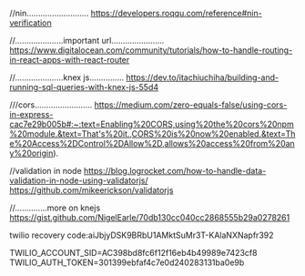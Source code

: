 //nin...........................
https://developers.roqqu.com/reference#nin-verification

//.....................important url.......................
https://www.digitalocean.com/community/tutorials/how-to-handle-routing-in-react-apps-with-react-router

//.....................knex js...............
https://dev.to/itachiuchiha/building-and-running-sql-queries-with-knex-js-55d4

///cors.........................
https://medium.com/zero-equals-false/using-cors-in-express-cac7e29b005b#:~:text=Enabling%20CORS,using%20the%20cors%20npm%20module.&text=That's%20it.,CORS%20is%20now%20enabled.&text=The%20Access%2DControl%2DAllow%2D,allows%20access%20from%20any%20origin).

//validation in node
https://blog.logrocket.com/how-to-handle-data-validation-in-node-using-validatorjs/
https://github.com/mikeerickson/validatorjs

//..............more on knejs
https://gist.github.com/NigelEarle/70db130cc040cc2868555b29a0278261


twilio recovery code:aiJbjyDSK9BRbU1AMktSuMr3T-KAlaNXNapfr392


TWILIO_ACCOUNT_SID=AC398bd8fc6f12f16eb4b49989e7423cf8
TWILIO_AUTH_TOKEN=301399ebfaf4c7e0d240283131ba0e9b